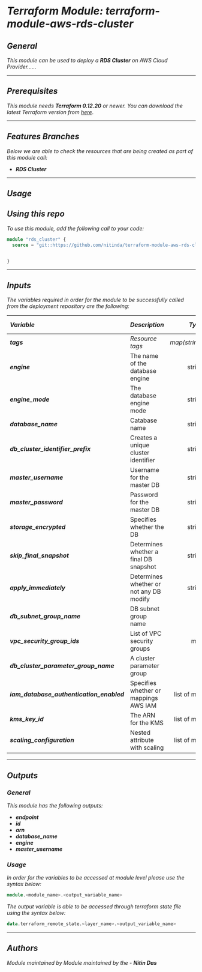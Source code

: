 # _Terraform Module: terraform-module-aws-rds-cluster_


## _General_

_This module can be used to deploy a_ _**RDS Cluster** on AWS Cloud Provider......_


---

## _Prerequisites_

_This module needs **Terraform 0.12.20** or newer._
_You can download the latest Terraform version from_ [_here_](https://www.terraform.io/downloads.html).



---

## _Features Branches_

_Below we are able to check the resources that are being created as part of this module call:_

- _**RDS Cluster**_


---

## _Usage_

## _Using this repo_

_To use this module, add the following call to your code:_

```tf
module "rds_cluster" {
  source = "git::https://github.com/nitinda/terraform-module-aws-rds-cluster.git?ref=terraform-12/master"


}
```


---

## _Inputs_

_The variables required in order for the module to be successfully called from the deployment repository are the following:_

|**_Variable_** | **_Description_** | **_Type_** | **_Argument Status_** |
|:----|:----|-----:|:---:|
| **_tags_** | _Resource tags_ | _map(string)_ | **_Required_** |
| **_engine_** | The name of the database engine | string |
| **_engine\_mode_** | The database engine mode | string |
| **_database\_name_** | Catabase name | string |
| **_db\_cluster\_identifier\_prefix_** | Creates a unique cluster identifier | string |
| **_master\_username_** | Username for the master DB | string |
| **_master\_password_** | Password for the master DB | string |
| **_storage\_encrypted_** | Specifies whether the DB | string |
| **_skip\_final\_snapshot_** | Determines whether a final DB snapshot | string |
| **_apply\_immediately_** | Determines whether or not any DB modify | string |
| **_db\_subnet\_group\_name_** | DB subnet group name | list |
| **_vpc\_security\_group\_ids_** | List of VPC security groups | map |
| **_db\_cluster\_parameter\_group\_name_** | A cluster parameter group | list |
| **_iam\_database\_authentication\_enabled_** | Specifies whether or mappings AWS IAM | list of map |
| **_kms\_key\_id_** | The ARN for the KMS | list of map |
| **_scaling\_configuration_** | Nested attribute with scaling | list of map |


---


## _Outputs_

### _General_

_This module has the following outputs:_

* **_endpoint_**
* **_id_**
* **_arn_**
* **_database\_name_**
* **_engine_**
* **_master\_username_**


### _Usage_

_In order for the variables to be accessed at module level please use the syntax below:_

```tf
module.<module_name>.<output_variable_name>
```


_The output variable is able to be accessed through terraform state file using the syntax below:_

```tf
data.terraform_remote_state.<layer_name>.<output_variable_name>
```

---



## _Authors_

_Module maintained by Module maintained by the -_ **_Nitin Das_**